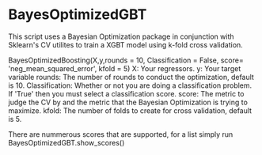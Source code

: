 # BayesOptimizedGBT
This script uses a Bayesian Optimization package in conjunction with Sklearn's CV utilites to train a XGBT model using k-fold cross validation.


BayesOptimizedBoosting(X,y,rounds = 10, Classification = False, score= 'neg_mean_squared_error', kfold = 5)
  X: Your regressors.
  y: Your target variable
  rounds: The number of rounds to conduct the optimization, default is 10.
  Classification: Whether or not you are doing a classification problem.  If 'True' then you must select a classification      score.
  score: The metric to judge the CV by and the metric that the Bayesian Optimization is trying to maximize.
  kfold: The number of folds to create for cross validation, default is 5.
  
  There are nummerous scores that are supported, for a list simply run BayesOptimizedGBT.show_scores()
